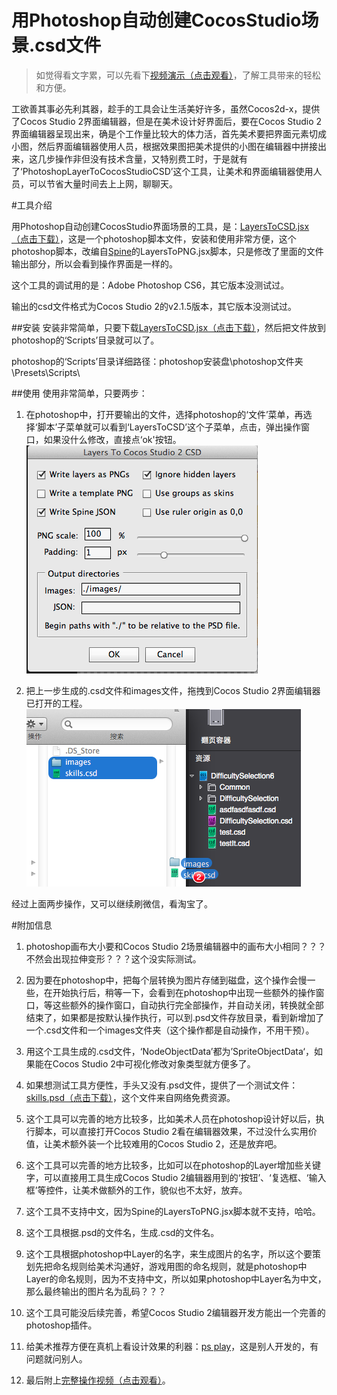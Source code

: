 # 用Photoshop自动创建CocosStudio场景.csd文件

> 如觉得看文字累，可以先看下[视频演示（点击观看）](http://v.youku.com/v_show/id_XOTE0NzE2NDg0.html)，了解工具带来的轻松和方便。

工欲善其事必先利其器，趁手的工具会让生活美好许多，虽然Cocos2d-x，提供了Cocos Studio 2界面编辑器，但是在美术设计好界面后，要在Cocos Studio 2界面编辑器呈现出来，确是个工作量比较大的体力活，首先美术要把界面元素切成小图，然后界面编辑器使用人员，根据效果图把美术提供的小图在编辑器中拼接出来，这几步操作非但没有技术含量，又特别费工时，于是就有了‘PhotoshopLayerToCocosStudioCSD’这个工具，让美术和界面编辑器使用人员，可以节省大量时间去上上网，聊聊天。

#工具介绍

用Photoshop自动创建CocosStudio界面场景的工具，是：[LayersToCSD.jsx（点击下载）](https://github.com/sunjianhua/PhotoshopLayerToCocosStudioCSD/releases/download/1.0/LayersToCSD.jsx)，这是一个photoshop脚本文件，安装和使用非常方便，这个photoshop脚本，改编自[Spine](https://www.esotericsoftware.com)的LayersToPNG.jsx脚本，只是修改了里面的文件输出部分，所以会看到操作界面是一样的。

这个工具的调试用的是：Adobe Photoshop CS6，其它版本没测试过。

输出的csd文件格式为Cocos Studio 2的v2.1.5版本，其它版本没测试过。

##安装
安装非常简单，只要下载[LayersToCSD.jsx（点击下载）](https://github.com/sunjianhua/PhotoshopLayerToCocosStudioCSD/releases/download/1.0/LayersToCSD.jsx)，然后把文件放到photoshop的‘Scripts’目录就可以了。

photoshop的‘Scripts’目录详细路径：photoshop安装盘\photoshop文件夹\Presets\Scripts\

##使用
使用非常简单，只要两步：

1. 在photoshop中，打开要输出的文件，选择photoshop的‘文件’菜单，再选择‘脚本’子菜单就可以看到‘LayersToCSD’这个子菜单，点击，弹出操作窗口，如果没什么修改，直接点‘ok'按钮。</br>![image](README/show1.png)

2. 把上一步生成的.csd文件和images文件，拖拽到Cocos Studio 2界面编辑器已打开的工程。</br>![image](README/show2.png)

经过上面两步操作，又可以继续刷微信，看淘宝了。

#附加信息
1. photoshop画布大小要和Cocos Studio 2场景编辑器中的画布大小相同？？？不然会出现拉伸变形？？？这个没实际测试。

2. 因为要在photoshop中，把每个层转换为图片存储到磁盘，这个操作会慢一些，在开始执行后，稍等一下，会看到在photoshop中出现一些额外的操作窗口，等这些额外的操作窗口，自动执行完全部操作，并自动关闭，转换就全部结束了，如果都是按默认操作执行，可以到.psd文件存放目录，看到新增加了一个.csd文件和一个images文件夹（这个操作都是自动操作，不用干预）。

3. 用这个工具生成的.csd文件，‘NodeObjectData’都为’SpriteObjectData‘，如果能在Cocos Studio 2中可视化修改对象类型就方便多了。

4. 如果想测试工具方便性，手头又没有.psd文件，提供了一个测试文件：[skills.psd（点击下载）](https://github.com/sunjianhua/PhotoshopLayerToCocosStudioCSD/blob/master/skills.psd)，这个文件来自网络免费资源。

5. 这个工具可以完善的地方比较多，比如美术人员在photoshop设计好以后，执行脚本，可以直接打开Cocos Studio 2看在编辑器效果，不过没什么实用价值，让美术额外装一个比较难用的Cocos Studio 2，还是放弃吧。

6. 这个工具可以完善的地方比较多，比如可以在photoshop的Layer增加些关键字，可以直接用工具生成Cocos Studio 2编辑器用到的‘按钮’、‘复选框、‘输入框’等控件，让美术做额外的工作，貌似也不太好，放弃。

7. 这个工具不支持中文，因为Spine的LayersToPNG.jsx脚本就不支持，哈哈。

8. 这个工具根据.psd的文件名，生成.csd的文件名。

9. 这个工具根据photoshop中Layer的名字，来生成图片的名字，所以这个要策划先把命名规则给美术沟通好，游戏用图的命名规则，就是photoshop中Layer的命名规则，因为不支持中文，所以如果photoshop中Layer名为中文，那么最终输出的图片名为乱码？？？

10. 这个工具可能没后续完善，希望Cocos Studio 2编辑器开发方能出一个完善的photoshop插件。

11. 给美术推荐方便在真机上看设计效果的利器：[ps play](http://isux.tencent.com/app/psplay)，这是别人开发的，有问题就问别人。

12. 最后附上[完整操作视频（点击观看）](http://v.youku.com/v_show/id_XOTE0NzE2NDg0.html)。

